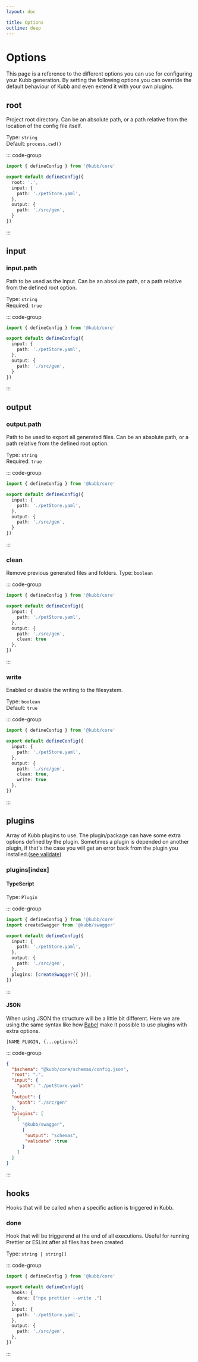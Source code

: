 ```yaml
---
layout: doc

title: Options
outline: deep
---
```

# Options

This page is a reference to the different options you can use for configuring your Kubb generation.
By setting the following options you can override the default behaviour of Kubb and even extend it with your own plugins.

## root
Project root directory. Can be an absolute path, or a path relative from the location of the config file itself.

Type: `string` <br/>
Default: `process.cwd()`

::: code-group

```typescript [kubb.config.js]
import { defineConfig } from '@kubb/core'

export default defineConfig({
  root: '.',
  input: {
    path: './petStore.yaml',
  },
  output: {
    path: './src/gen',
  }
})
```

:::

## input
### input.path
Path to be used as the input. Can be an absolute path, or a path relative from the defined root option.

Type: `string` <br/>
Required: `true`

::: code-group

```typescript [kubb.config.js]
import { defineConfig } from '@kubb/core'

export default defineConfig({
  input: {
    path: './petStore.yaml',
  },
  output: {
    path: './src/gen',
  }
})
```

:::

## output
### output.path
Path to be used to export all generated files. Can be an absolute path, or a path relative from the defined root option.

Type: `string` <br/>
Required: `true`

::: code-group

```typescript [kubb.config.js]
import { defineConfig } from '@kubb/core'

export default defineConfig({
  input: {
    path: './petStore.yaml',
  },
  output: {
    path: './src/gen',
  }
})
```

:::

### clean
Remove previous generated files and folders.
Type: `boolean` <br/>

::: code-group

```typescript [kubb.config.js]
import { defineConfig } from '@kubb/core'

export default defineConfig({
  input: {
    path: './petStore.yaml',
  },
  output: {
    path: './src/gen',
    clean: true
  },
})
```

:::

### write
Enabled or disable the writing to the filesystem.

Type: `boolean` <br/>
Default: `true`

::: code-group

```typescript [kubb.config.js]
import { defineConfig } from '@kubb/core'

export default defineConfig({
  input: {
    path: './petStore.yaml',
  },
  output: {
    path: './src/gen',
    clean: true,
    write: true
  },
})
```

:::

## plugins
Array of Kubb plugins to use. The plugin/package can have some extra options defined by the plugin.
Sometimes a plugin is depended on another plugin, if that's the case you will get an error back from the plugin you installed.([see validate](/reference/pluginManager#1-validate))

### plugins[index]

#### TypeScript

Type: `Plugin` <br/>

::: code-group

```typescript [kubb.config.js]
import { defineConfig } from '@kubb/core'
import createSwagger from '@kubb/swagger'

export default defineConfig({
  input: {
    path: './petStore.yaml',
  },
  output: {
    path: './src/gen',
  },
  plugins: [createSwagger({ })],
})
```

:::

#### JSON
When using JSON the structure will be a little bit different. 
Here we are using the same syntax like how [Babel](https://babeljs.io/docs/en/plugins/) make it possible to use plugins with extra options.
```
[NAME PLUGIN, {...options}]
```

::: code-group

```json [kubb.json]
{
  "$schema": "@kubb/core/schemas/config.json",
  "root": ".",
  "input": {
    "path": "./petStore.yaml"
  },
  "output": {
    "path": "./src/gen"
  },
  "plugins": [
    [
      "@kubb/swagger",
      {
       "output": "schemas", 
       "validate" :true
      }
    ]
  ]
}
```

:::

## hooks
Hooks that will be called when a specific action is triggered in Kubb.

### done
Hook that will be triggerend at the end of all executions.
Useful for running Prettier or ESLint after all files has been created.

Type: `string | string[]` <br/>

::: code-group

```typescript [kubb.config.js]
import { defineConfig } from '@kubb/core'

export default defineConfig({
  hooks: {
    done: ["npx prettier --write ."]
  },
  input: {
    path: './petStore.yaml',
  },
  output: {
    path: './src/gen',
  },
})
```

:::

